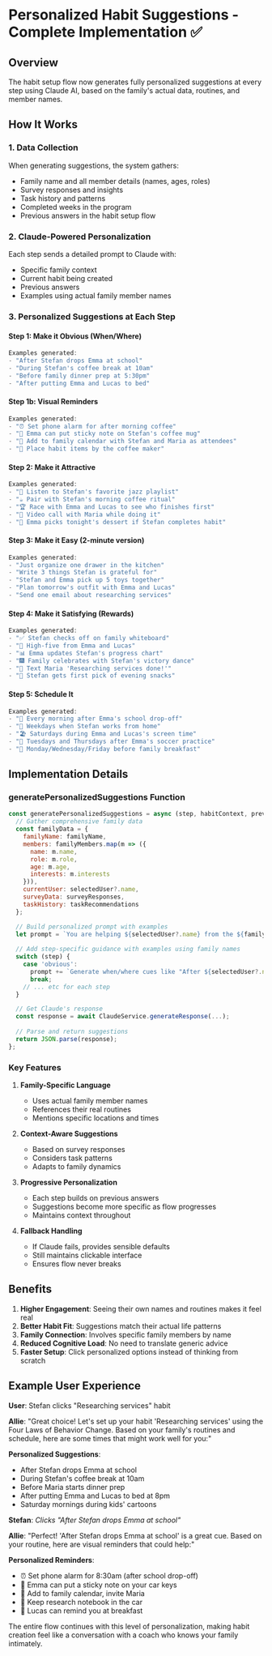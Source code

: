 # Personalized Habit Suggestions - Complete Implementation ✅

## Overview
The habit setup flow now generates fully personalized suggestions at every step using Claude AI, based on the family's actual data, routines, and member names.

## How It Works

### 1. **Data Collection**
When generating suggestions, the system gathers:
- Family name and all member details (names, ages, roles)
- Survey responses and insights
- Task history and patterns
- Completed weeks in the program
- Previous answers in the habit setup flow

### 2. **Claude-Powered Personalization**
Each step sends a detailed prompt to Claude with:
- Specific family context
- Current habit being created
- Previous answers
- Examples using actual family member names

### 3. **Personalized Suggestions at Each Step**

#### Step 1: Make it Obvious (When/Where)
```javascript
Examples generated:
- "After Stefan drops Emma at school"
- "During Stefan's coffee break at 10am"
- "Before family dinner prep at 5:30pm"
- "After putting Emma and Lucas to bed"
```

#### Step 1b: Visual Reminders
```javascript
Examples generated:
- "⏰ Set phone alarm for after morning coffee"
- "📝 Emma can put sticky note on Stefan's coffee mug"
- "📅 Add to family calendar with Stefan and Maria as attendees"
- "👀 Place habit items by the coffee maker"
```

#### Step 2: Make it Attractive
```javascript
Examples generated:
- "🎵 Listen to Stefan's favorite jazz playlist"
- "☕ Pair with Stefan's morning coffee ritual"
- "🏆 Race with Emma and Lucas to see who finishes first"
- "💬 Video call with Maria while doing it"
- "🍫 Emma picks tonight's dessert if Stefan completes habit"
```

#### Step 3: Make it Easy (2-minute version)
```javascript
Examples generated:
- "Just organize one drawer in the kitchen"
- "Write 3 things Stefan is grateful for"
- "Stefan and Emma pick up 5 toys together"
- "Plan tomorrow's outfit with Emma and Lucas"
- "Send one email about researching services"
```

#### Step 4: Make it Satisfying (Rewards)
```javascript
Examples generated:
- "✅ Stefan checks off on family whiteboard"
- "🙌 High-five from Emma and Lucas"
- "📊 Emma updates Stefan's progress chart"
- "🎆 Family celebrates with Stefan's victory dance"
- "💬 Text Maria 'Researching services done!'"
- "🍪 Stefan gets first pick of evening snacks"
```

#### Step 5: Schedule It
```javascript
Examples generated:
- "📆 Every morning after Emma's school drop-off"
- "👔 Weekdays when Stefan works from home"
- "🏖️ Saturdays during Emma and Lucas's screen time"
- "📍 Tuesdays and Thursdays after Emma's soccer practice"
- "🌅 Monday/Wednesday/Friday before family breakfast"
```

## Implementation Details

### generatePersonalizedSuggestions Function
```javascript
const generatePersonalizedSuggestions = async (step, habitContext, previousAnswers = {}) => {
  // Gather comprehensive family data
  const familyData = {
    familyName: familyName,
    members: familyMembers.map(m => ({
      name: m.name,
      role: m.role,
      age: m.age,
      interests: m.interests
    })),
    currentUser: selectedUser?.name,
    surveyData: surveyResponses,
    taskHistory: taskRecommendations
  };

  // Build personalized prompt with examples
  let prompt = `You are helping ${selectedUser?.name} from the ${familyName} family...`;
  
  // Add step-specific guidance with examples using family names
  switch (step) {
    case 'obvious':
      prompt += `Generate when/where cues like "After ${selectedUser?.name} drops ${child?.name} at school"`;
      break;
    // ... etc for each step
  }

  // Get Claude's response
  const response = await ClaudeService.generateResponse(...);
  
  // Parse and return suggestions
  return JSON.parse(response);
};
```

### Key Features

1. **Family-Specific Language**
   - Uses actual family member names
   - References their real routines
   - Mentions specific locations and times

2. **Context-Aware Suggestions**
   - Based on survey responses
   - Considers task patterns
   - Adapts to family dynamics

3. **Progressive Personalization**
   - Each step builds on previous answers
   - Suggestions become more specific as flow progresses
   - Maintains context throughout

4. **Fallback Handling**
   - If Claude fails, provides sensible defaults
   - Still maintains clickable interface
   - Ensures flow never breaks

## Benefits

1. **Higher Engagement**: Seeing their own names and routines makes it feel real
2. **Better Habit Fit**: Suggestions match their actual life patterns
3. **Family Connection**: Involves specific family members by name
4. **Reduced Cognitive Load**: No need to translate generic advice
5. **Faster Setup**: Click personalized options instead of thinking from scratch

## Example User Experience

**User**: Stefan clicks "Researching services" habit

**Allie**: "Great choice! Let's set up your habit 'Researching services' using the Four Laws of Behavior Change. Based on your family's routines and schedule, here are some times that might work well for you:"

**Personalized Suggestions**:
- After Stefan drops Emma at school
- During Stefan's coffee break at 10am
- Before Maria starts dinner prep
- After putting Emma and Lucas to bed at 8pm
- Saturday mornings during kids' cartoons

**Stefan**: *Clicks "After Stefan drops Emma at school"*

**Allie**: "Perfect! 'After Stefan drops Emma at school' is a great cue. Based on your routine, here are visual reminders that could help:"

**Personalized Reminders**:
- ⏰ Set phone alarm for 8:30am (after school drop-off)
- 📝 Emma can put a sticky note on your car keys
- 📅 Add to family calendar, invite Maria
- 🚗 Keep research notebook in the car
- 👀 Lucas can remind you at breakfast

The entire flow continues with this level of personalization, making habit creation feel like a conversation with a coach who knows your family intimately.